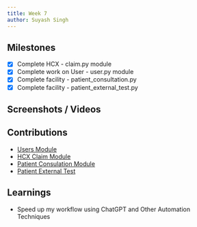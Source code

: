 ```yaml
---
title: Week 7
author: Suyash Singh
---
```


## Milestones
- [x] Complete HCX - claim.py module
- [x] Complete work on User - user.py module
- [x] Complete facility - patient_consultation.py
- [x] Complete facility - patient_external_test.py

## Screenshots / Videos 

## Contributions
- [Users Module](https://github.com/coronasafe/care/pull/1532/files)
- [HCX Claim Module](https://github.com/coronasafe/care/pull/1511)
- [Patient Consulation Module](https://github.com/coronasafe/care/pull/1537/files)
- [Patient External Test](https://github.com/coronasafe/care/pull/1539/files)

## Learnings

- Speed up my workflow using ChatGPT and Other Automation Techniques 